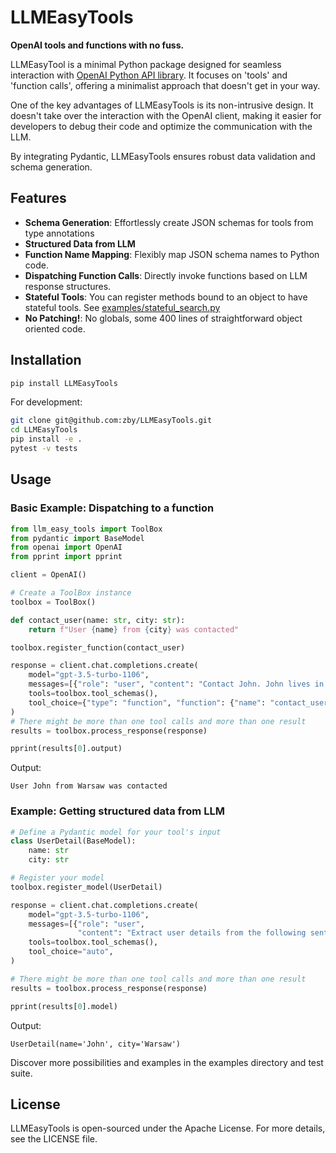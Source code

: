 # LLMEasyTools
**OpenAI tools and functions with no fuss.**

LLMEasyTool is a minimal Python package designed for seamless interaction with 
[OpenAI Python API library](https://github.com/openai/openai-python).
It focuses on 'tools' and 'function calls', offering a minimalist approach that doesn't get in your way.

One of the key advantages of LLMEasyTools is its non-intrusive design. 
It doesn't take over the interaction with the OpenAI client, making it easier for developers
to debug their code and optimize the communication with the LLM.

By integrating Pydantic, LLMEasyTools ensures robust data validation and schema generation.

## Features

- **Schema Generation**: Effortlessly create JSON schemas for tools from type annotations
- **Structured Data from LLM**
- **Function Name Mapping**: Flexibly map JSON schema names to Python code.
- **Dispatching Function Calls**: Directly invoke functions based on LLM response structures.
- **Stateful Tools**: You can register methods bound to an object to have stateful tools. See [examples/stateful_search.py](https://github.com/zby/LLMEasyTools/tree/main/examples)
- **No Patching!**: No globals, some 400 lines of straightforward object oriented code.


## Installation

```bash
pip install LLMEasyTools
```

For development:
```bash
git clone git@github.com:zby/LLMEasyTools.git
cd LLMEasyTools
pip install -e .
pytest -v tests
```

## Usage

### Basic Example: Dispatching to a function

```python
from llm_easy_tools import ToolBox
from pydantic import BaseModel
from openai import OpenAI
from pprint import pprint

client = OpenAI()

# Create a ToolBox instance
toolbox = ToolBox()

def contact_user(name: str, city: str):
    return f"User {name} from {city} was contacted"

toolbox.register_function(contact_user)

response = client.chat.completions.create(
    model="gpt-3.5-turbo-1106",
    messages=[{"role": "user", "content": "Contact John. John lives in Warsaw"}],
    tools=toolbox.tool_schemas(),
    tool_choice={"type": "function", "function": {"name": "contact_user"}},
)
# There might be more than one tool calls and more than one result
results = toolbox.process_response(response)

pprint(results[0].output)

```
Output:
```
User John from Warsaw was contacted
```

### Example: Getting structured data from LLM

```python
# Define a Pydantic model for your tool's input
class UserDetail(BaseModel):
    name: str
    city: str

# Register your model
toolbox.register_model(UserDetail)

response = client.chat.completions.create(
    model="gpt-3.5-turbo-1106",
    messages=[{"role": "user",
               "content": "Extract user details from the following sentence: John lives in Warsaw and likes banana"}],
    tools=toolbox.tool_schemas(),
    tool_choice="auto",
)

# There might be more than one tool calls and more than one result
results = toolbox.process_response(response)

pprint(results[0].model)
```
Output:
```
UserDetail(name='John', city='Warsaw')
```


Discover more possibilities and examples in the examples directory and test suite.

## License

LLMEasyTools is open-sourced under the Apache License. For more details, see the LICENSE file.
